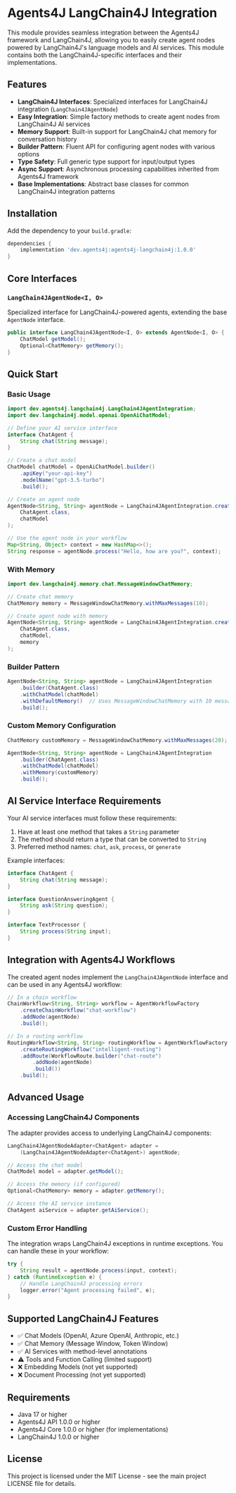 # Agents4J LangChain4J Integration

This module provides seamless integration between the Agents4J framework and LangChain4J, allowing you to easily create agent nodes powered by LangChain4J's language models and AI services. This module contains both the LangChain4J-specific interfaces and their implementations.

## Features

- **LangChain4J Interfaces**: Specialized interfaces for LangChain4J integration (`LangChain4JAgentNode`)
- **Easy Integration**: Simple factory methods to create agent nodes from LangChain4J AI services
- **Memory Support**: Built-in support for LangChain4J chat memory for conversation history
- **Builder Pattern**: Fluent API for configuring agent nodes with various options
- **Type Safety**: Full generic type support for input/output types
- **Async Support**: Asynchronous processing capabilities inherited from Agents4J framework
- **Base Implementations**: Abstract base classes for common LangChain4J integration patterns

## Installation

Add the dependency to your `build.gradle`:

```gradle
dependencies {
    implementation 'dev.agents4j:agents4j-langchain4j:1.0.0'
}
```

## Core Interfaces

### `LangChain4JAgentNode<I, O>`
Specialized interface for LangChain4J-powered agents, extending the base `AgentNode` interface.

```java
public interface LangChain4JAgentNode<I, O> extends AgentNode<I, O> {
    ChatModel getModel();
    Optional<ChatMemory> getMemory();
}
```

## Quick Start

### Basic Usage

```java
import dev.agents4j.langchain4j.LangChain4JAgentIntegration;
import dev.langchain4j.model.openai.OpenAiChatModel;

// Define your AI service interface
interface ChatAgent {
    String chat(String message);
}

// Create a chat model
ChatModel chatModel = OpenAiChatModel.builder()
    .apiKey("your-api-key")
    .modelName("gpt-3.5-turbo")
    .build();

// Create an agent node
AgentNode<String, String> agentNode = LangChain4JAgentIntegration.createAgentNode(
    ChatAgent.class,
    chatModel
);

// Use the agent node in your workflow
Map<String, Object> context = new HashMap<>();
String response = agentNode.process("Hello, how are you?", context);
```

### With Memory

```java
import dev.langchain4j.memory.chat.MessageWindowChatMemory;

// Create chat memory
ChatMemory memory = MessageWindowChatMemory.withMaxMessages(10);

// Create agent node with memory
AgentNode<String, String> agentNode = LangChain4JAgentIntegration.createAgentNode(
    ChatAgent.class,
    chatModel,
    memory
);
```

### Builder Pattern

```java
AgentNode<String, String> agentNode = LangChain4JAgentIntegration
    .builder(ChatAgent.class)
    .withChatModel(chatModel)
    .withDefaultMemory()  // Uses MessageWindowChatMemory with 10 messages
    .build();
```

### Custom Memory Configuration

```java
ChatMemory customMemory = MessageWindowChatMemory.withMaxMessages(20);

AgentNode<String, String> agentNode = LangChain4JAgentIntegration
    .builder(ChatAgent.class)
    .withChatModel(chatModel)
    .withMemory(customMemory)
    .build();
```

## AI Service Interface Requirements

Your AI service interfaces must follow these requirements:

1. Have at least one method that takes a `String` parameter
2. The method should return a type that can be converted to `String`
3. Preferred method names: `chat`, `ask`, `process`, or `generate`

Example interfaces:

```java
interface ChatAgent {
    String chat(String message);
}

interface QuestionAnsweringAgent {
    String ask(String question);
}

interface TextProcessor {
    String process(String input);
}
```

## Integration with Agents4J Workflows

The created agent nodes implement the `LangChain4JAgentNode` interface and can be used in any Agents4J workflow:

```java
// In a chain workflow
ChainWorkflow<String, String> workflow = AgentWorkflowFactory
    .createChainWorkflow("chat-workflow")
    .addNode(agentNode)
    .build();

// In a routing workflow
RoutingWorkflow<String, String> routingWorkflow = AgentWorkflowFactory
    .createRoutingWorkflow("intelligent-routing")
    .addRoute(WorkflowRoute.builder("chat-route")
        .addNode(agentNode)
        .build())
    .build();
```

## Advanced Usage

### Accessing LangChain4J Components

The adapter provides access to underlying LangChain4J components:

```java
LangChain4JAgentNodeAdapter<ChatAgent> adapter = 
    (LangChain4JAgentNodeAdapter<ChatAgent>) agentNode;

// Access the chat model
ChatModel model = adapter.getModel();

// Access the memory (if configured)
Optional<ChatMemory> memory = adapter.getMemory();

// Access the AI service instance
ChatAgent aiService = adapter.getAiService();
```

### Custom Error Handling

The integration wraps LangChain4J exceptions in runtime exceptions. You can handle these in your workflow:

```java
try {
    String result = agentNode.process(input, context);
} catch (RuntimeException e) {
    // Handle LangChain4J processing errors
    logger.error("Agent processing failed", e);
}
```

## Supported LangChain4J Features

- ✅ Chat Models (OpenAI, Azure OpenAI, Anthropic, etc.)
- ✅ Chat Memory (Message Window, Token Window)
- ✅ AI Services with method-level annotations
- ⚠️ Tools and Function Calling (limited support)
- ❌ Embedding Models (not yet supported)
- ❌ Document Processing (not yet supported)

## Requirements

- Java 17 or higher
- Agents4J API 1.0.0 or higher
- Agents4J Core 1.0.0 or higher (for implementations)
- LangChain4J 1.0.0 or higher

## License

This project is licensed under the MIT License - see the main project LICENSE file for details.